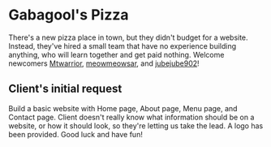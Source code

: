 # Gabagool's Pizza

There's a new pizza place in town, but they didn't budget for a website. Instead, they've hired a small team that have no experience building anything, who will learn together and get paid nothing. Welcome newcomers [Mtwarrior](https://github.com/mtwarrior), [meowmeowsar](https://github.com/meowmeowsar), and [jubejube902](https://github.com/jubejube902)!

## Client's initial request

Build a basic website with Home page, About page, Menu page, and Contact page. Client doesn't really know what information should be on a website, or how it should look, so they're letting us take the lead. A logo has been provided. Good luck and have fun!